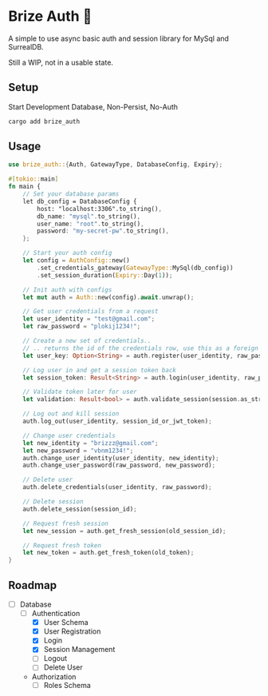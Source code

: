 # Brize Auth :construction:

A simple to use async basic auth and session library for MySql and SurrealDB.

Still a WIP, not in a usable state.

## Setup

Start Development Database, Non-Persist, No-Auth

```bash
cargo add brize_auth
```

## Usage

```rust
use brize_auth::{Auth, GatewayType, DatabaseConfig, Expiry};

#[tokio::main]
fn main {
    // Set your database params
    let db_config = DatabaseConfig {
        host: "localhost:3306".to_string(),
        db_name: "mysql".to_string(),
        user_name: "root".to_string(),
        password: "my-secret-pw".to_string(),
    };

    // Start your auth config
    let config = AuthConfig::new()
        .set_credentials_gateway(GatewayType::MySql(db_config))
        .set_session_duration(Expiry::Day(1));

    // Init auth with configs
    let mut auth = Auth::new(config).await.unwrap();

    // Get user credentials from a request
    let user_identity = "test@gmail.com";
    let raw_password = "plokij1234!";

    // Create a new set of credentials..
    // .. returns the id of the credentials row, use this as a foreign key on your user table
    let user_key: Option<String> = auth.register(user_identity, raw_password).await;

    // Log user in and get a session token back
    let session_token: Result<String> = auth.login(user_identity, raw_password).await;

    // Validate token later for user
    let validation: Result<bool> = auth.validate_session(session.as_str()).await;

    // Log out and kill session
    auth.log_out(user_identity, session_id_or_jwt_token);

    // Change user credentials
    let new_identity = "brizzz@gmail.com";
    let new_password = "vbnm1234!";
    auth.change_user_identity(user_identity, new_identity);
    auth.change_user_password(raw_password, new_password);

    // Delete user
    auth.delete_credentials(user_identity, raw_password);

    // Delete session
    auth.delete_session(session_id);

    // Request fresh session
    let new_session = auth.get_fresh_session(old_session_id);

    // Request fresh token
    let new_token = auth.get_fresh_token(old_token);
}
```

## Roadmap

- [ ] Database
  - [ ] Authentication
    - [x] User Schema
    - [x] User Registration
    - [x] Login
    - [x] Session Management
    - [ ] Logout
    - [ ] Delete User
  - Authorization
    - [ ] Roles Schema

